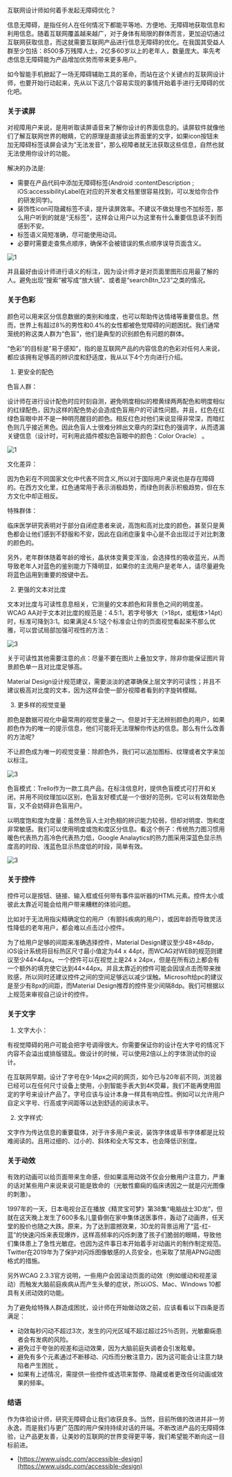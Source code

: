 互联网设计师如何着手发起无障碍优化？

信息无障碍，是指任何人在任何情况下都能平等地、方便地、无障碍地获取信息和利用信息。随着互联网覆盖越来越广，对于身体有局限的群体而言，更加迫切通过互联网获取信息，而这就需要互联网产品进行信息无障碍的优化。在我国其受益人群至少包括：8500多万残障人士，2亿多60岁以上的老年人，数量庞大。率先考虑信息无障碍能为产品增加优势而带来更多用户。

如今智能手机掀起了一场无障碍辅助工具的革命，而站在这个关键点的互联网设计师，也要开始行动起来，先从以下这几个容易实现的事情开始着手进行无障碍的优化吧。

### 关于读屏
对视障用户来说，是用听取读屏语音来了解你设计的界面信息的。读屏软件就像他们了解互联网世界的眼睛，它的原理是直接读出界面里的文字，如果icon按钮未加无障碍标签读屏会读为”无法发音”，那么视障者就无法获取这些信息，自然也就无法使用你设计的功能。

解决的办法是:

- 需要在产品代码中添加无障碍标签(Android :contentDescription ; iOS:accessibilityLabel在对应的开发者文档里很容易找到，可以发给你合作的研发同学)。
- 装饰性icon可隐藏标签不读，提升读屏效率。不建议不做处理也不加标签，那么用户听到的就是“无标签”，这样会让用户以为这里有什么重要信息读不到而感到不安。
- 标签语义简短准确，尽可能使用动词。
- 必要时需要走查焦点顺序，确保不会被错误的焦点顺序误导页面含义。

![1](./assets/45/1.jpg)

并且最好由设计师进行语义的标注，因为设计师才是对页面里图形应用最了解的人。避免出现“搜索”被写成“放大镜”、或者是“searchBtn_123”之类的情况。

### 关于色彩
颜色可以用来区分信息数据的类别和维度，也可以帮助传达情绪等重要信息。然而，世界上有超过8%的男性和0.4%的女性都被色觉障碍的问题困扰。我们通常笼统的称这类人群为“色盲”，他们是典型的识别颜色有问题的群体。

“色彩”的目标是”易于感知”，指的是互联网产品的内容信息的色彩对任何人来说，都应该拥有足够高的辨识度和舒适度，我从以下4个方向进行介绍。

1. 更安全的配色

色盲人群：

设计师在进行设计配色时应时刻自测，避免明度相似的橙黄绿两两配色和明度相似的红绿配色，因为这样的配色势必会造成色盲用户的可读性问题。并且，红色在红绿色盲眼中并不是一种明亮醒目的颜色。相反红色对他们来说显得非常深，而暗红色则几乎接近黑色。因此色盲人士很难分辨出文章内的深红色的强调字，从而遗漏关键信息（设计时，可利用此插件模拟色盲眼中的颜色：Color Oracle） 。

![1](./assets/45/2.jpg)

文化差异：

因为色彩在不同国家文化中代表不同含义,所以对于国际用户来说也是存在障碍的。在西方文化里，红色通常用于表示消极趋势，而绿色则表示积极趋势，但在东方文化中却正相反。

特殊群体：

临床医学研究表明对于部分自闭症患者来说，高饱和高对比度的颜色，甚至只是黄色都会让他们感到不舒服和不安，因此在自闭症康复中心是不会出现过于对比刺激的颜色的。

另外，老年群体随着年龄的增长，晶状体变黄变浑浊，会选择性的吸收蓝光，从而导致老年人对蓝色的鉴别能力下降明显，如果你的主流用户是老年人，请尽量避免将蓝色运用到重要的按键中去。

2. 更强的文本对比度

文本对比度与可读性息息相关，它测量的文本颜色和背景色之间的明度差。WCAG AA对于文本对比度的规范是：4.5:1，若字号够大（>18pt，或粗体>14pt）时，标准可降到3:1。如果满足4.5:1这个标准会让你的页面视觉看起来不那么优雅，可以尝试局部加强可视性的方法：

![3](./assets/45/3.jpg)

关于可读性其他需要注意的点：尽量不要在图片上叠加文字，除非你能保证图片背景颜色单一且对比度足够高。

Material Design设计规范建议，需要淡淡的遮罩确保上层文字的可读性；并且不建议极高对比度的文本，因为这样会使一部分视障者看到的字旋转模糊。

3. 更多样的视觉变量

颜色是数据可视化中最常用的视觉变量之一。但是对于无法辨别颜色的用户，如果颜色作为的唯一的提示信息，他们可能将无法理解你传达的信息。那么有什么改善的方法呢?

不让颜色成为唯一的视觉变量：除颜色外，我们可以追加图标、纹理或者文字来加以标注。

![3](./assets/45/4.jpg)

色盲模式：Trello作为一款工具产品，在标注信息时，提供色盲模式可打开和关闭，并用不同纹理加以区别，色盲友好模式是一个很好的范例，它可以有效帮助色盲，又不会妨碍非色盲用户。

以明度饱和度为度量：虽然色盲人士对色相的辨识能力较弱，但却对明度、饱和度非常敏感。我们可以使用明度或饱和度区分信息。看这个例子：传统热力图习惯用暖色代表热力高冷色代表热力低，Google Analaytics的热力图采用深蓝色显示热度高的时段、浅蓝色显示热度低的时段，简单有效。

![3](./assets/45/5.jpg)

### 关于控件
控件可以是按钮、链接、输入框或任何带有事件监听器的HTML元素。控件太小或彼此太靠近可能会给用户带来糟糕的体验问题。

比如对于无法用指尖精确定位的用户（有颤抖疾病的用户），或因年龄而导致灵活性降低的老年用户，都会难以点击过小控件。

为了给用户足够的间距来准确选择控件，Material Design建议至少48×48dp，iOS设计系统将目标热区尺寸最小值定为44 x 44pt，而WCAG对WEB的规范则建议至少44×44px。一个控件可以在视觉上是24 x 24px，但是在所有边上都会有一个额外的填充使它达到44×44px。并且太靠近的控件可能会因误点击而带来挫败感，所以同时还建议控件之间的空间足够远以减少误触。Microsoft给pc的建议是至少有8px的间距，而Material Design推荐的控件至少间隔8dp。我们可根据以上规范来审视自己设计的控件。

### 关于文字
1. 文字大小：

有视觉障碍的用户可能会把字号调得很大。你需要保证你的设计在大字号的情况下内容不会溢出或排版错乱。做设计的时候，可以使用2倍以上的字体测试你的设计。

在互联网早期，设计了字号在9-14px之间的网页，如今已与20年前不同，浏览器已经可以在任何尺寸设备上使用，小到智能手表大到4K荧幕，我们不能再使用固定的字号来设计产品了。字号应该与设计本身一样具有响应性。例如可以允许用户自定义字号、行高或字间距等以达到舒适的阅读水平。

2. 文字样式:

文字作为传达信息的重要载体，对于许多用户来说，装饰字体或草书字体都是比较难阅读的。且用过细的、过小的、斜体和全大写文本，也会降低识别度。

### 关于动效
有效的动画可以给页面带来生命感，但如果滥用动效不仅会分散用户注意力，严重的话对某些用户来说来说可能是致命的（光敏性癫痫的临床诱因之一就是闪光图像的刺激）。

1997年的一天，日本电视台正在播放《精灵宝可梦》第38集“电脑战士3D龙”，但就在这天晚上发生了600多名儿童昏倒在家中集体送医事件，轰动了动画界，任天堂的股价也随之大跌。原来，为了达到震撼效果，3D龙的背景运用了“蓝-红-蓝”的快速闪烁来表现爆炸，这样高频率的闪烁刺激了孩子们脆弱的眼睛，导致他们集体患上了急性光敏症。也因为这件事日本开始着手对动画片的制作制定规范。Twitter在2019年为了保护对闪烁图像敏感的人员安全，也采取了禁用APNG动图格式的措施。

另外WCAG 2.3.3官方说明，一些用户会因滚动页面的动效（例如缓动和视差滚动）而触发大脑前庭疾病从而产生头晕的症状，所以iOS、Mac、Windows 10都具有关闭动效的功能。

为了避免给特殊人群造成困扰，设计师在开始做动效之前，应该看看以下四条是否满足：

- 动效每秒闪动不超过3次，发生的闪光区域不超过超过25％否则，光敏癫痫患者会有发病的风险。
- 避免过于夸张的视差和运动效果，因为大脑前庭失调者会引发眩晕。
- 避免有多个元素通过不断移动、闪烁而分散注意力，因为这可能会让注意力缺陷者产生困扰 。
- 如果有上述情况，需提供一些控件或选项来暂停、隐藏或者更改任何动画或效果的频率。

### 结语
作为体验设计师，研究无障碍会让我们收获良多。当然，目前所做的改进并非一劳永逸，而是我们与更广范围的用户保持持续对话的开端。不断改进产品的无障碍体验，让产品更友善，让美妙的互联网的世界变得更平等，我们希望能不断向这一目标前进。

- [https://www.uisdc.com/accessible-design](https://www.uisdc.com/accessible-design)